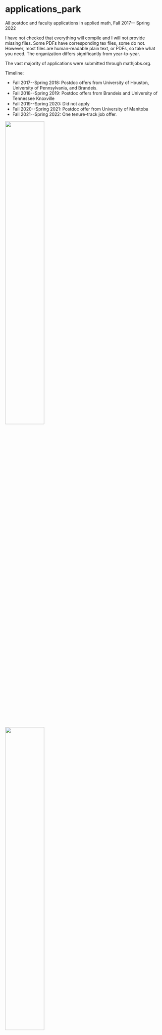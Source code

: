 # applications_park
All postdoc and faculty applications in applied math, Fall 2017-- Spring 2022

I have not checked that everything will compile and I will not provide missing files. Some PDFs have corresponding tex files, some do not. However, most files are human-readable plain text, or PDFs, so take what you need. The organization differs significantly from year-to-year.

The vast majority of applications were submitted through mathjobs.org.

Timeline:
* Fall 2017--Spring 2018: Postdoc offers from University of Houston, University of Pennsylvania, and Brandeis.
* Fall 2018--Spring 2019: Postdoc offers from Brandeis and University of Tennessee Knoxville
* Fall 2019--Spring 2020: Did not apply
* Fall 2020--Spring 2021: Postdoc offer from University of Manitoba
* Fall 2021--Spring 2022: One tenure-track job offer.

<img src="https://i.imgur.com/k3njMzg.png" width="50%">

<img src="https://i.imgur.com/lzlrlvI.png"  width="50%">

<img src="https://i.imgur.com/cTAetcX.png"  width="50%">

338 total applications included in this repository (162 postdoc, 176 faculty)
